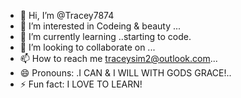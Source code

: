 - 👋 Hi, I’m @Tracey7874
- 👀 I’m interested in Codeing & beauty ...
- 🌱 I’m currently learning ..starting to code.
- 💞️ I’m looking to collaborate on ...
- 📫 How to reach me traceysim2@outlook.com...
- 😄 Pronouns: .I CAN & I WILL WITH GODS GRACE!..
- ⚡ Fun fact: I LOVE TO LEARN!

<!---
Tracey7874/Tracey7874 is a ✨ special ✨ repository because its `README.md` (this file) appea![20240928_130357](https://github.com/user-attachments/assets/244db7ac-f148-43e8-8ae5-da99d9a4ecfe)
rs on your GitHub profile.
You can click the Preview link to take a look at your changes.

